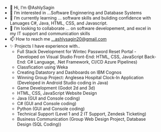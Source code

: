 - 👋 Hi, I’m @AshlySagin
- 👀 I’m interested in ...Software Enginnering and Database Systems 
- 🌱 I’m currently learning ... software skills and buliding confidence with Lanuages C#, Java, HTML, CSS, and Javascript. 
- 💞️ I’m looking to collaborate ... on software developement, and excel in my IT support and communication skills
- 📫 How to reach me ...ashlysagin20@gmail.com
- ✨ Projects I have experience with..
  - Full Stack Development for Wintec Password Reset Portal - Developed on Visual Studio 
      Front-End: HTML, CSS, JavaScript 
      Back-End: C# Language, .Net Framework, CI/CD Azure Pipelines) 
  - Classfication using Weka 
  - Creating Datastory and Dashboards on IBM Cognos 
  - Winning Group Project: Anglesea Hospital Clock-In Application (Developed in Android Studio coding in Java)
  - Game Development (Godot 2d and 3d)
  - HTML, CSS, JavaScript Website Design 
  - Java (GUI and Console coding)
  - C# (GUI and Console coding)
  - Python (GUI and Console coding)
  - Technical Support (Level 1 and 2 IT Support, Zendesk Ticketing)
  - Business Communication (Group Web Design Project, Database Design (SQL Coding))


<!---
AshlySagin/AshlySagin is a ✨ special ✨ repository because its `README.md` (this file) appears on your GitHub profile.
You can click the Preview link to take a look at your changes.
--->
